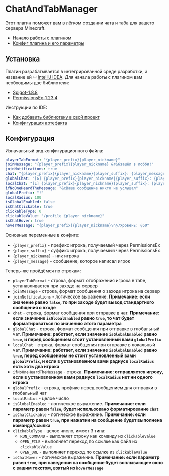 # ChatAndTabManager
Этот плагин поможет вам в лёгком создании чата и таба для вашего сервера Minecraft.
- [Начало работы с плагином](#Установка)
- [Конфиг плагина и его параметры](#Конфигурация)
## Установка
Плагин разрабатывается в интегрированной среде разработки, а название ей ꟷ [IntelliJ IDEA](https://jetbrains.com/idea/).
Для начала работы с плагином вам необходимы две библиотеки:
* [Spigot-1.8.8](https://getbukkit.org/download/spigot)
* [PermissionsEx-1.23.4](https://github.com/PEXPlugins/PermissionsEx/releases/tag/STABLE-1.23.4)

Инструкции по IDE:
* [Как добавить библиотеку в свой проект](https://www.jetbrains.com/help/idea/library.html#define-a-project-library)
* [Конфигурация артефакта](https://www.jetbrains.com/help/idea/working-with-artifacts.html#configure_artifact)
## Конфигурация
Изначальный вид конфигурационного файла:
```yaml
playerTabFormat: "{player_prefix}{player_nickname}"
joinMessage: "{player_prefix}{player_nickname} &r&6зашёл в лобби!"
joinNotifications: true
chat: "{player_prefix}{player_nickname}{player_suffix}: {player_message}"
globalChat: "[G] {player_prefix}{player_nickname}{player_suffix}: {player_message}"
localChat: "[L] {player_prefix}{player_nickname}{player_suffix}: {player_message}"
ifNoOneHeardTheMessage: "&cВаше сообщение никто не услышал"
globalPrefix: "!"
localRadius: 100
isGlobalEnabled: false
isChatClickable: true
clickableType: 0
clickableValue: "/profile {player_nickname}"
isChatHover: true
hoverMessage: "{player_prefix}{player_nickname}\n§7Уровень: §60"
```

Основные переменные в конфиге:
* `{player_prefix}` - префикс игрока, получаемый через PermissionsEx
* `{player_suffix}` - суффикс игрока, получаемый через PermissionsEx
* `{player_nickname}` - ник игрока
* `{player_message}` - сообщение, которое написал игрок

Теперь-же пройдёмся по строкам:
* `playerTabFormat` - строка, формат отображения игрока в табе, устанавливается при заходе на сервер
* `joinMessage` - строка, формат сообщения о заходе игрока на сервер
* `joinNotifications` - логическое выражение. **Примечание: если значение равно `false`, то при заходе будет вывод стандартного сообщения о входе**
* `chat` - строка, формат сообщения при отправке в чат. **Примечание: если значение `isGlobalEnabled` равно `true`, то чат будет форматироваться по значению этого параметра**
* `globalChat` - строка, формат сообщения при отправке в глобальный чат. **Примечание: работает, если значение `isGlobalEnabled` равно `true`, и перед сообщением стоит установленный вами `globalPrefix`**
* `localChat` - строка, формат сообщения при отправке в локальный чат. **Примечание: работает, если значение `isGlobalEnabled` равно `true`, перед сообщением не стоит установленный вами `globalPrefix`, и если в установленном вами радиусе `localRadius` есть хоть два игрока**
* `ifNoOneHeardTheMessage` - строка. **Примечание: отправляется игроку, если в установленном вами радиусе `localRadius` нет ни одного игрока**
* `globalPrefix` - строка, префикс перед сообщением для отправки в глобальный чат
* `localRadius` - целое число
* `isGlobalEnabled` - логическое выражение. **Примечание: если параметр равен `false`, будет использовано форматирование `chat`**
* `isChatClickable` - логическое выражение. **Примечание: если параметр равен `true`, при нажатии на сообщение будет выполнена команда/ссылка**
* `clickableType` - целое число, имеет 3 типа:
  * `RUN_COMMAND` - выполняет строку как команду из `clickableValue`
  * `OPEN_FILE` - выполняет переход по ссылке как файл из `clickableValue`
  * `OPEN_URL` - выполняет переход по ссылке из `clickableValue`
* `isChatHover` - логическое выражение. **Примечание: если параметр равен `true`, при наведении на сообщение будет всплывающее окно с вашим текстом, взятый из `hoverMessage`**